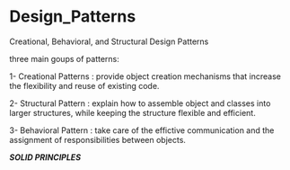 # Design_Patterns
Creational, Behavioral, and Structural Design Patterns

three main goups of patterns:

1- Creational Patterns : 
provide object creation mechanisms that increase the flexibility and reuse of existing code.

2- Structural Pattern :
explain how to assemble object and classes into larger structures, while keeping the structure flexible and efficient.

3- Behavioral Pattern :
take care of the effictive communication and the assignment of responsibilities between objects.


***SOLID PRINCIPLES***  